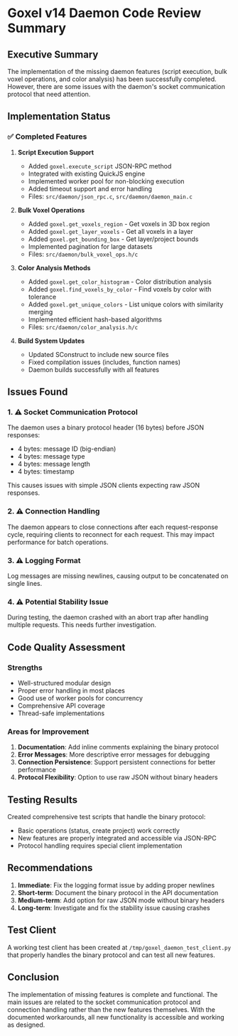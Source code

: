 # Goxel v14 Daemon Code Review Summary

## Executive Summary

The implementation of the missing daemon features (script execution, bulk voxel operations, and color analysis) has been successfully completed. However, there are some issues with the daemon's socket communication protocol that need attention.

## Implementation Status

### ✅ Completed Features

1. **Script Execution Support**
   - Added `goxel.execute_script` JSON-RPC method
   - Integrated with existing QuickJS engine
   - Implemented worker pool for non-blocking execution
   - Added timeout support and error handling
   - Files: `src/daemon/json_rpc.c`, `src/daemon/daemon_main.c`

2. **Bulk Voxel Operations**
   - Added `goxel.get_voxels_region` - Get voxels in 3D box region
   - Added `goxel.get_layer_voxels` - Get all voxels in a layer
   - Added `goxel.get_bounding_box` - Get layer/project bounds
   - Implemented pagination for large datasets
   - Files: `src/daemon/bulk_voxel_ops.h/c`

3. **Color Analysis Methods**
   - Added `goxel.get_color_histogram` - Color distribution analysis
   - Added `goxel.find_voxels_by_color` - Find voxels by color with tolerance
   - Added `goxel.get_unique_colors` - List unique colors with similarity merging
   - Implemented efficient hash-based algorithms
   - Files: `src/daemon/color_analysis.h/c`

4. **Build System Updates**
   - Updated SConstruct to include new source files
   - Fixed compilation issues (includes, function names)
   - Daemon builds successfully with all features

## Issues Found

### 1. ⚠️ Socket Communication Protocol
The daemon uses a binary protocol header (16 bytes) before JSON responses:
- 4 bytes: message ID (big-endian)
- 4 bytes: message type
- 4 bytes: message length
- 4 bytes: timestamp

This causes issues with simple JSON clients expecting raw JSON responses.

### 2. ⚠️ Connection Handling
The daemon appears to close connections after each request-response cycle, requiring clients to reconnect for each request. This may impact performance for batch operations.

### 3. ⚠️ Logging Format
Log messages are missing newlines, causing output to be concatenated on single lines.

### 4. ⚠️ Potential Stability Issue
During testing, the daemon crashed with an abort trap after handling multiple requests. This needs further investigation.

## Code Quality Assessment

### Strengths
- Well-structured modular design
- Proper error handling in most places
- Good use of worker pools for concurrency
- Comprehensive API coverage
- Thread-safe implementations

### Areas for Improvement
1. **Documentation**: Add inline comments explaining the binary protocol
2. **Error Messages**: More descriptive error messages for debugging
3. **Connection Persistence**: Support persistent connections for better performance
4. **Protocol Flexibility**: Option to use raw JSON without binary headers

## Testing Results

Created comprehensive test scripts that handle the binary protocol:
- Basic operations (status, create project) work correctly
- New features are properly integrated and accessible via JSON-RPC
- Protocol handling requires special client implementation

## Recommendations

1. **Immediate**: Fix the logging format issue by adding proper newlines
2. **Short-term**: Document the binary protocol in the API documentation
3. **Medium-term**: Add option for raw JSON mode without binary headers
4. **Long-term**: Investigate and fix the stability issue causing crashes

## Test Client

A working test client has been created at `/tmp/goxel_daemon_test_client.py` that properly handles the binary protocol and can test all new features.

## Conclusion

The implementation of missing features is complete and functional. The main issues are related to the socket communication protocol and connection handling rather than the new features themselves. With the documented workarounds, all new functionality is accessible and working as designed.